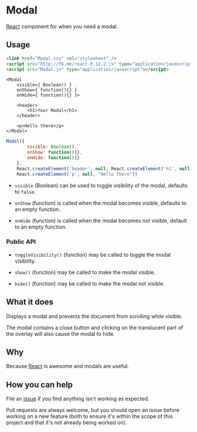 Modal
=====

[React](http://reactjs.org/) component for when you need a modal.

## Usage

```html
<link href="Modal.css" rel="stylesheet" />
<script src="http://fb.me/react-0.12.2.js" type="application/javascript"></script>
<script src="Modal.js" type="application/javascript"></script>
```

```
<Modal
	visible={ Boolean() }
	onShow={ function(){} }
	onHide={ function(){} }>

	<header>
		<h1>Your Modal</h1>
	</header>

	<p>Hello there</p>
</Modal>
```

```javascript
Modal({
		visible: Boolean(),
		onShow: function(){},
		onHide: function(){}
	},
	React.createElement('header', null, React.createElement('h1', null, "Your Modal")),
	React.createElement('p', null, "Hello there"))
```

- `visible` (Boolean) can be used to toggle visibility of the modal, defaults to `false`.

- `onShow` (function) is called when the modal becomes visible, defaults to an empty function.

- `onHide` (function) is called when the modal becomes not visible, default to an empty function.

### Public API

- `toggleVisibility()` (function) may be called to toggle the modal visibility.

- `show()` (function) may be called to make the modal visible.

- `hide()` (function) may be called to make the modal not visible.

## What it does

Displays a modal and prevents the document from scrolling while visible.

The modal contains a close button and clicking on the translucent part of the overlay will also cause the modal to hide.

## Why

Because [React](http://reactjs.org/) is awesome and modals are useful.

## How you can help

File an [issue](https://github.com/cupcake/react-modal/issues) if you find anything isn't working as expected.

Pull requests are always welcome, but you should open an issue before working on a new feature (both to ensure it's within the scope of this project and that it's not already being worked on).

